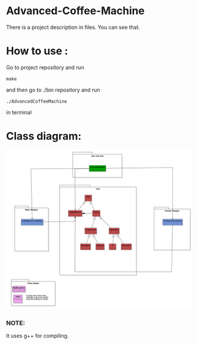 # Advanced-Coffee-Machine

There is a project description in files. You can see that.

# How to use :
Go to project repository and run 
```
make
```
and then go to ./bin repository and run 
```
./AdvancedCoffeeMachine 
```
in terminal
# Class diagram:
![class diagram](https://github.com/gsoosk/Advanced-Coffee-Machine/blob/master/Class%20Diagram/ClassDiagram.jpg)

### NOTE:
It uses g++ for compiling.

